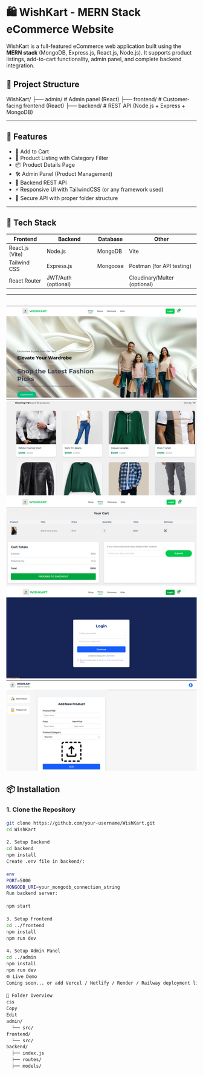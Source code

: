 # 🛍️ WishKart - MERN Stack eCommerce Website

WishKart is a full-featured eCommerce web application built using the **MERN stack** (MongoDB, Express.js, React.js, Node.js). It supports product listings, add-to-cart functionality, admin panel, and complete backend integration.

## 📂 Project Structure

WishKart/
├── admin/ # Admin panel (React)
├── frontend/ # Customer-facing frontend (React)
├── backend/ # REST API (Node.js + Express + MongoDB)


---

## 🚀 Features

- 🛒 Add to Cart
- 🧾 Product Listing with Category Filter
- 📦 Product Details Page
- 🛠 Admin Panel (Product Management)
- 📡 Backend REST API
- ⚡ Responsive UI with TailwindCSS (or any framework used)
- 🔐 Secure API with proper folder structure

---

## 🧰 Tech Stack

| Frontend | Backend | Database | Other |
|----------|---------|----------|-------|
| React.js (Vite) | Node.js | MongoDB | Vite |
| Tailwind CSS | Express.js | Mongoose | Postman (for API testing) |
| React Router | JWT/Auth (optional) | | Cloudinary/Multer (optional) |

---
![alt text](image-6.png)
![Product Page](image-2.png)
![Cart Page](image-3.png)
![Login Page](image-4.png)
![Admin Page](image-5.png)
---

## 📦 Installation

### 1. Clone the Repository

```bash
git clone https://github.com/your-username/WishKart.git
cd WishKart

2. Setup Backend
cd backend
npm install
Create .env file in backend/:

env
PORT=5000
MONGODB_URI=your_mongodb_connection_string
Run backend server:

npm start

3. Setup Frontend
cd ../frontend
npm install
npm run dev

4. Setup Admin Panel
cd ../admin
npm install
npm run dev
🌐 Live Demo
Coming soon... or add Vercel / Netlify / Render / Railway deployment links.

📁 Folder Overview
css
Copy
Edit
admin/
  └── src/
frontend/
  └── src/
backend/
  ├── index.js
  ├── routes/
  ├── models/
